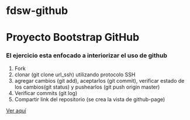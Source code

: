 # fdsw-github
<h1>Proyecto Bootstrap GitHub</h1>
<h3>El ejercicio esta enfocado a interiorizar el uso de github</h3>
<ol>
  <li>Fork</li>
  <li>clonar (git clone url_ssh) utilizando protocolo SSH</li>
  <li>agregar cambios (git add), aceptarlos (git commit), verificar estado de los cambios(git status) y pushearlos (git push origin master)</li>
  <li>Verificar commits (git log)</li>
  <li>Compartir link del repositorio (se crea la vista de github-page)</li>
</ol>
<a href="https://yerko09.github.io/fdsw-github/">Ver aquí</a>
